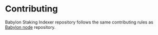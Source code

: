 # Contributing

Babylon Staking Indexer repository follows the same contributing rules as
[Babylon node](https://github.com/babylonlabs-io/babylon/blob/main/CONTRIBUTING.md)
repository.